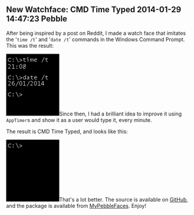 New Watchface: CMD Time Typed
2014-01-29 14:47:23
Pebble
---

After being inspired by a post on Reddit, I made a watch face that imitates the '<code>time /t</code>' and '<code>date /t</code>' commands in the Windows Command Prompt. This was the result:

![](/assets/import/media/2014/01/mockup.gif)Since then, I had a brilliant idea to improve it using <code>AppTimer</code>s and show it as a user would type it, every minute.

The result is CMD Time Typed, and looks like this:

![](/assets/import/media/2014/01/mockup1.gif)That's a lot better. The source is available on <a title="Source" href="https://github.com/C-D-Lewis/cmd-time-typed">GitHub</a>, and the package is available from <a title="Install here" href="http://www.mypebblefaces.com/apps/3905/10185/">MyPebbleFaces</a>. Enjoy!

&nbsp;
